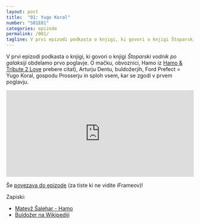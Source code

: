 ```yaml
---
layout: post
title:  "01: Yugo Koral"
number: "S01E01"
categories: epizode
permalink: /001/
tagline: V prvi epizodi podkasta o knjigi, ki govori o knjigi Štoparski vodnik po galaksiji obdelamo 1. poglavje. O mačku, obvoznici, Arturju Dentu, buldožerjih, Fordu Prefectu, gospodu Prosserju. Citat prebere Hamo.
---
```


V prvi epizodi podkasta o knjigi, ki govori o knjigi _Štoparski vodnik po galaksiji_ obdelamo prvo poglavje. O mačku, obvoznici, Hamo iz [Hamo & Tribute 2 Love](http://tribute2love.si/) prebere citat), Arturju Dentu, buldožerjih, Ford Prefect = Yugo Koral, gospodu Prosserju in sploh vsem, kar se zgodi v prvem poglavju.

<iframe src="https://open.spotify.com/embed-podcast/episode/1tSfXAMqxzuJJjG4cASWnL" width="100%" height="232" frameborder="0" allowtransparency="true" allow="encrypted-media"></iframe>

Še [povezava do epizode](https://apple.co/3kdLhiZ) (za tiste ki ne vidite iFrameov)!

Zapiski:
- [Matevž Šalehar - Hamo](https://twitter.com/hamudu/)
- [Buldožer na Wikipediji](https://sl.wikipedia.org/wiki/Buldo%C5%BEer)